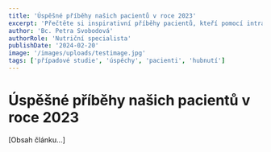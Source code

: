 ```yaml
---
title: 'Úspěšné příběhy našich pacientů v roce 2023'
excerpt: 'Přečtěte si inspirativní příběhy pacientů, kteří pomocí intragastrického balónu dosáhli významného úbytku váhy.'
author: 'Bc. Petra Svobodová'
authorRole: 'Nutriční specialista'
publishDate: '2024-02-20'
image: '/images/uploads/testimage.jpg'   
tags: ['případové studie', 'úspěchy', 'pacienti', 'hubnutí']
---
```


# Úspěšné příběhy našich pacientů v roce 2023

[Obsah článku...]